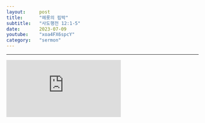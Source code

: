 ```yaml
---
layout:     post
title:      "헤롯의 핍박"
subtitle:	"사도행전 12:1-5"
date:       2023-07-09
youtube:    "xoa4FX6spcY"
category:   "sermon"
---
```


<hr>
<div class="youtube">
    <iframe src="https://www.youtube.com/embed/xoa4FX6spcY" title="YouTube video player" frameborder="0" allow="accelerometer; autoplay; clipboard-write; encrypted-media; gyroscope; picture-in-picture; web-share" allowfullscreen></iframe>
</div>